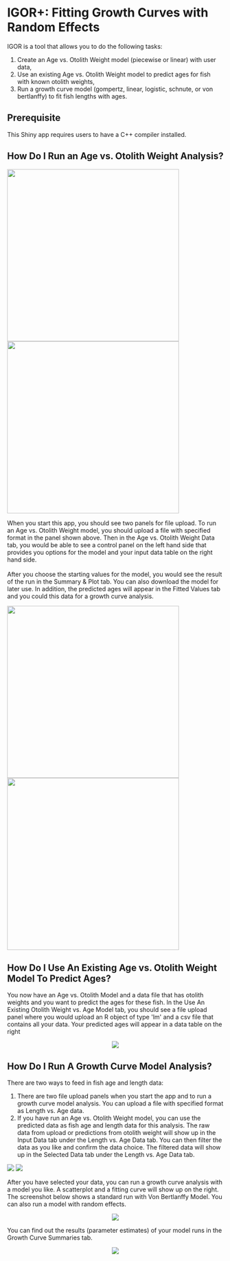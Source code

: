 # IGOR+: Fitting Growth Curves with Random Effects

IGOR is a tool that allows you to do the following tasks:
1. Create an Age vs. Otolith Weight model (piecewise or linear) with user data,
2. Use an existing Age vs. Otolith Weight model to predict ages for fish with known otolith weights,
3. Run a growth curve model (gompertz, linear, logistic, schnute, or von bertlanffy) to fit fish lengths with ages.

## Prerequisite

This Shiny app requires users to have a C++ compiler installed.

## How Do I Run an Age vs. Otolith Weight Analysis?
<p float="left">
  <img src="imgs/1.png" width="400" />
  <img src="imgs/2.png" width="400" /> 
</p>
When you start this app, you should see two panels for file upload. To run an Age vs. Otolith Weight model, you should upload a file with specified format in the panel shown above. Then in the Age vs. Otolith Weight Data tab, you would be able to see a control panel on the left hand side that provides you options for the model and your input data table on the right hand side.
<br></br>
After you choose the starting values for the model, you would see the result of the run in the Summary & Plot tab. You can also download the model for later use. In addition, the predicted ages will appear in the Fitted Values tab and you could this data for a growth curve analysis.
<p float="left">
  <img src="imgs/3.png" width="400" />
  <img src="imgs/4.png" width="400" /> 
</p>

## How Do I Use An Existing Age vs. Otolith Weight Model To Predict Ages?

You now have an Age vs. Otolith Model and a data file that has otolith weights and you want to predict the ages for these fish. In the Use An Existing Otolith Weight vs. Age Model tab, you should see a file upload panel where you would upload an R object of type 'lm' and a csv file that contains all your data. Your predicted ages will appear in a data table on the right
<p align="center">
  <img src="imgs/5.png" />
</p>

## How Do I Run A Growth Curve Model Analysis?

There are two ways to feed in fish age and length data: 
1. There are two file upload panels when you start the app and to run a growth curve model analysis. You can upload a file with specified format as Length vs. Age data.
2. If you have run an Age vs. Otolith Weight model, you can use the predicted data as fish age and length data for this analysis.
The raw data from upload or predictions from otolith weight will show up in the Input Data tab under the Length vs. Age Data tab. You can then filter the data as you like and confirm the data choice. The filtered data will show up in the Selected Data tab under the Length vs. Age Data tab.
<p float="left">
  <img src="imgs/6.png" />
  <img src="imgs/7.png" /> 
</p>
After you have selected your data, you can run a growth curve analysis with a model you like. A scatterplot and a fitting curve will show up on the right. The screenshot below shows a standard run with Von Bertlanffy Model. You can also run a model with random effects.
<p align="center">
  <img src="imgs/8.png" />
</p>
You can find out the results (parameter estimates) of your model runs in the Growth Curve Summaries tab.
<p align="center">
  <img src="imgs/9.png" />
</p>
